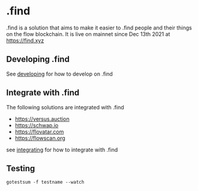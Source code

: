 # .find

.find is a solution that aims to make it easier to .find people and their things on the flow blockchain. It is live on mainnet since Dec 13th 2021 at https://find.xyz


## Developing .find

See [developing](developing.md) for how to develop on .find

## Integrate with .find
The following solutions are integrated with .find
 - https://versus.auction
 - https://schwap.io
 - https://flovatar.com
 - https://flowscan.org

see [integrating](integrating.md) for how to integrate with .find


## Testing
  
 `gotestsum -f testname --watch`

